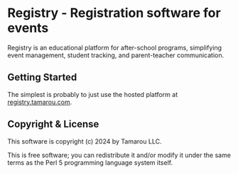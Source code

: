 # Registry - Registration software for events

Registry is an educational platform for after-school programs, simplifying
event management, student tracking, and parent-teacher communication.

## Getting Started

The simplest is probably to just use the hosted platform at
[registry.tamarou.com](https://registry.tamarou.com).

## Copyright & License

This software is copyright (c) 2024 by Tamarou LLC.

This is free software; you can redistribute it and/or modify it under the same
terms as the Perl 5 programming language system itself.
